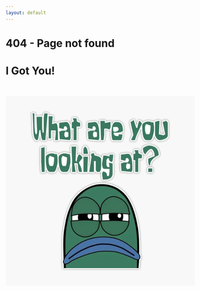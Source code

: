 ```yaml
---
layout: default
---
```


# 404 - Page not found

# I Got You!

<br />

![Error_Image](../assets/images/WhatAreYouLookingAt.png)

<br />
